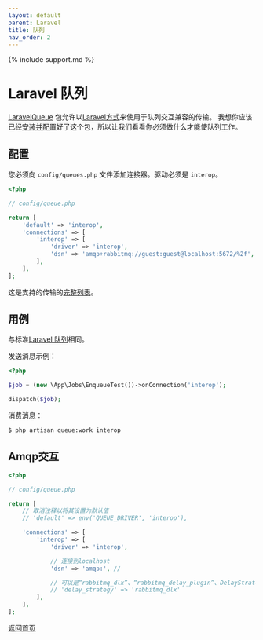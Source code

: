 ```yaml
---
layout: default
parent: Laravel
title: 队列
nav_order: 2
---
```

{% include support.md %}

# Laravel 队列

[LaravelQueue](https://github.com/php-enqueue/laravel-queue) 包允许以[Laravel方式](https://laravel.com/docs/5.4/queues)来使用于队列交互兼容的传输。
我想你应该已经[安装并配置](quick_tour.md)好了这个包，所以让我们看看你必须做什么才能使队列工作。

## 配置

您必须向 `config/queues.php` 文件添加连接器。驱动必须是 `interop`。

```php
<?php

// config/queue.php

return [
    'default' => 'interop',
    'connections' => [
        'interop' => [
            'driver' => 'interop',
            'dsn' => 'amqp+rabbitmq://guest:guest@localhost:5672/%2f',
        ],
    ],
];
```

这是支持的传输的[完整列表](../transport)。

## 用例

与标准[Laravel 队列](https://laravel.com/docs/5.4/queues)相同。

发送消息示例：

```php
<?php

$job = (new \App\Jobs\EnqueueTest())->onConnection('interop');

dispatch($job);
```

消费消息：

```bash
$ php artisan queue:work interop
```

## Amqp交互

```php
<?php

// config/queue.php

return [
    // 取消注释以将其设置为默认值
    // 'default' => env('QUEUE_DRIVER', 'interop'),

    'connections' => [
        'interop' => [
            'driver' => 'interop',

            // 连接到localhost
            'dsn' => 'amqp:', //

            // 可以是“rabbitmq_dlx”、“rabbitmq_delay_plugin”、DelayStrategy接口实例或null。
            // 'delay_strategy' => 'rabbitmq_dlx'
        ],
    ],
];
```

[返回首页](../index.md)